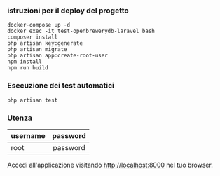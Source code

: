 ### istruzioni per il deploy del progetto

```
docker-compose up -d
docker exec -it test-openbrewerydb-laravel bash
composer install
php artisan key:generate
php artisan migrate
php artisan app:create-root-user 
npm install
npm run build
```
### Esecuzione dei test automatici

```
php artisan test
```

### Utenza

| username  | password |
| ------------- |:-------------:|
| root      | password   |

Accedi all'applicazione visitando [http://localhost:8000](http://localhost:8000/) nel tuo browser.

